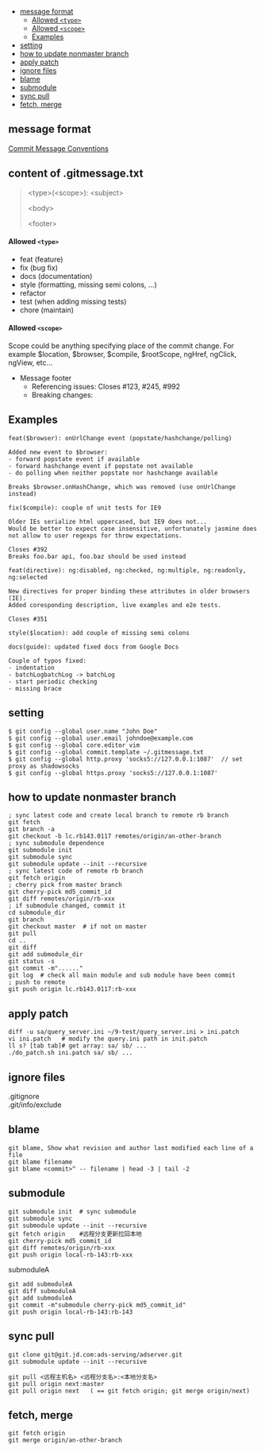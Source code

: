 * [message format](#message-format)
  * [Allowed `<type>`](#allowed-type)
  * [Allowed `<scope>`](#allowed-scope)
  * [Examples](#examples)
* [setting](#setting)
* [how to update nonmaster branch](#how-to-update-nonmaster-branch)
* [apply patch](#apply-patch)
* [ignore files](#ignore-files)
* [blame](#blame)
* [submodule](#submodule)
* [sync pull](#sync-pull)
* [fetch, merge](#fetch-merge)


## message format
[Commit Message Conventions](https://gist.github.com/stephenparish/9941e89d80e2bc58a153)

content of .gitmessage.txt
------
> &lt;type>(&lt;scope>): &lt;subject> 
> 
> &lt;body>
> 
> &lt;footer>

#### Allowed `<type>`
* feat (feature)
* fix (bug fix)
* docs (documentation)
* style (formatting, missing semi colons, …)
* refactor
* test (when adding missing tests)
* chore (maintain)

#### Allowed `<scope>`
Scope could be anything specifying place of the commit change. For example $location, $browser, $compile, $rootScope, ngHref, ngClick, ngView, etc...
* Message footer
  * Referencing issues: Closes #123, #245, #992
  * Breaking changes: 

Examples
------
```
feat($browser): onUrlChange event (popstate/hashchange/polling)

Added new event to $browser:
- forward popstate event if available
- forward hashchange event if popstate not available
- do polling when neither popstate nor hashchange available

Breaks $browser.onHashChange, which was removed (use onUrlChange instead)
```

```
fix($compile): couple of unit tests for IE9

Older IEs serialize html uppercased, but IE9 does not...
Would be better to expect case insensitive, unfortunately jasmine does
not allow to user regexps for throw expectations.

Closes #392
Breaks foo.bar api, foo.baz should be used instead
```

```
feat(directive): ng:disabled, ng:checked, ng:multiple, ng:readonly, ng:selected

New directives for proper binding these attributes in older browsers (IE).
Added coresponding description, live examples and e2e tests.

Closes #351
```

```
style($location): add couple of missing semi colons
```

```
docs(guide): updated fixed docs from Google Docs

Couple of typos fixed:
- indentation
- batchLogbatchLog -> batchLog
- start periodic checking
- missing brace
```

## setting
```
$ git config --global user.name "John Doe"
$ git config --global user.email johndoe@example.com
$ git config --global core.editor vim
$ git config --global commit.template ~/.gitmessage.txt
$ git config --global http.proxy 'socks5://127.0.0.1:1087'  // set proxy as shadowsocks
$ git config --global https.proxy 'socks5://127.0.0.1:1087'
```

## how to update nonmaster branch
```
; sync latest code and create local branch to remote rb branch
git fetch
git branch -a
git checkout -b lc.rb143.0117 remotes/origin/an-other-branch
; sync submodule dependence
git submodule init
git submodule sync
git submodule update --init --recursive
; sync latest code of remote rb branch
git fetch origin
; cherry pick from master branch
git cherry-pick md5_commit_id
git diff remotes/origin/rb-xxx
; if submodule changed, commit it
cd submodule_dir
git branch
git checkout master  # if not on master
git pull
cd ..
git diff
git add submodule_dir
git status -s
git commit -m"......"
git log  # check all main module and sub module have been commit
; push to remote
git push origin lc.rb143.0117:rb-xxx
```

## apply patch
```
diff -u sa/query_server.ini ~/9-test/query_server.ini > ini.patch
vi ini.patch   # modify the query.ini path in init.patch
ll s? [tab tab]# get array: sa/ sb/ ...
./do_patch.sh ini.patch sa/ sb/ ...
```

## ignore files
.gitignore<br/>
.git/info/exclude<br>

## blame
```
git blame, Show what revision and author last modified each line of a file
git blame filename
git blame <commit>^ -- filename | head -3 | tail -2
```

## submodule
```
git submodule init	# sync submodule
git submodule sync
git submodule update --init --recursive
git fetch origin  	#远程分支更新拉回本地
git cherry-pick md5_commit_id
git diff remotes/origin/rb-xxx
git push origin local-rb-143:rb-xxx
```
submoduleA
```
git add submoduleA
git diff submoduleA
git add submoduleA
git commit -m"submodule cherry-pick md5_commit_id"
git push origin local-rb-143:rb-143
```

## sync pull
```
git clone git@git.jd.com:ads-serving/adserver.git
git submodule update --init --recursive

git pull <远程主机名> <远程分支名>:<本地分支名>
git pull origin next:master
git pull origin next   ( == git fetch origin; git merge origin/next)
```

## fetch, merge
```
git fetch origin
git merge origin/an-other-branch
```

